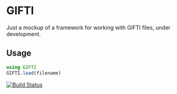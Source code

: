 # GIFTI

Just a mockup of a framework for working with GIFTI files, under development.

## Usage
```julia
using GIFTI
GIFTI.load(filename)
```

[![Build Status](https://github.com/myersm0/GIFTI.jl/actions/workflows/CI.yml/badge.svg?branch=main)](https://github.com/myersm0/GIFTI.jl/actions/workflows/CI.yml?query=branch%3Amain)
